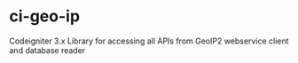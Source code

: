 # ci-geo-ip
Codeigniter 3.x Library for accessing all APIs from GeoIP2 webservice client and database reader
